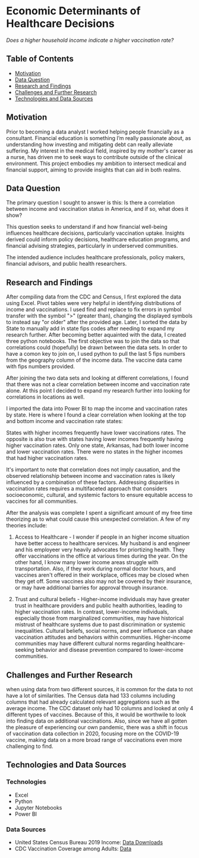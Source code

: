# Economic Determinants of Healthcare Decisions
_Does a higher household income indicate a higher vaccination rate?_

## Table of Contents
- [Motivation](#Motivation)
- [Data Question](#Data-Question)
- [Research and Findings](#Research-and-Findings)
- [Challenges and Further Research](#Challenges-and-Further-Research)
- [Technologies and Data Sources](#Technologies-and-Data-Sources)

## Motivation
Prior to becoming a data analyst I worked helping people financially as a consultant. Financial education is something I’m really passionate about, as understanding how investing and mitigating debt can really alleviate suffering. My interest in the medical field, inspired by my mother's career as a nurse, has driven me to seek ways to contribute outside of the clinical environment. This project embodies my ambition to intersect medical and financial support, aiming to provide insights that can aid in both realms.

## Data Question
The primary question I sought to answer is this: Is there a correlation between income and vaccination status in America, and if so, what does it show?

This question seeks to understand if and how financial well-being influences healthcare decisions, particularly vaccination uptake. Insights derived could inform policy decisions, healthcare education programs, and financial advising strategies, particularly in underserved communities. 

The intended audience includes healthcare professionals, policy makers, financial advisors, and public health researchers.

## Research and Findings
After compiling data from the CDC and Census, I first explored the data using Excel.
Pivot tables were very helpful in identifying distributions of income and vaccinations. 
I used find and replace to fix errors in symbol transfer with the symbol ">" (greater than), changing the displayed symbols to instead say "or older" after the provided age.
Later, I sorted the data by State to manually add in state fips codes after needing to expand my research further.
After becoming better aquainted with the data, I created three python notebooks. The first objective was to join the data so that correlations could (hopefully) be drawn between the data sets. In order to have a comon key to join on, I used python to pull the last 5 fips numbers from the geography column of the income data. The vaccine data came with fips numbers provided.

After joining the two data sets and looking at different correlations, I found that there was not a clear correlation between income and vaccination rate alone. At this point I decided to expand my research further into looking for correlations in locations as well. 

I imported the data into Power BI to map the income and vaccination rates by state. Here is where I found a clear correlation when looking at the top and bottom income and vaccination rate states:

States with higher incomes frequently have lower vaccinations rates. The opposite is also true with states having lower incomes frequently having higher vaccination rates. Only one state, Arkansas, had both lower income and lower vaccination rates. There were no states in the higher incomes that had higher vaccination rates.


It's important to note that correlation does not imply causation, and the observed relationship between income and vaccination rates is likely influenced by a combination of these factors. Addressing disparities in vaccination rates requires a multifaceted approach that considers socioeconomic, cultural, and systemic factors to ensure equitable access to vaccines for all communities.


After the analysis was complete I spent a significant amount of my free time theorizing as to what could cause this unexpected correlation. A few of my theories include:

1) Access to Healthcare - I wonder if people in an higher income situation have better access to healthcare services. My husband is and engineer and his employeer very heavily advocates for priortizing health. They offer vaccinations in the office at various times during the year. On the other hand, I know many lower income areas struggle with transportation. Also, if they work during normal doctor hours, and vaccines aren't offered in their workplace, offices may be closed when they get off. Some vaccines also may not be covered by their insurance, or may have additional barries for approval through insurance.

2) Trust and cultural beliefs - Higher-income individuals may have greater trust in healthcare providers and public health authorities, leading to higher vaccination rates. In contrast, lower-income individuals, especially those from marginalized communities, may have historical mistrust of healthcare systems due to past discrimination or systemic inequalities. Cultural beliefs, social norms, and peer influence can shape vaccination attitudes and behaviors within communities. Higher-income communities may have different cultural norms regarding healthcare-seeking behavior and disease prevention compared to lower-income communities.



## Challenges and Further Research
when using data from two different sources, it is common for the data to not have a lot of similarities. The Census data had 133 columns including columns that had already calculated relevant aggregations such as the average income. The CDC dataset only had 10 columns and looked at only 4 different types of vaccines. Because of this, it would be worthwile to look into finding data on additional vaccinations. Also, since we have all gotten the pleasure of experiencing our own pandemic, there was a shift in focus of vaccination data collection in 2020, focusing more on the COVID-19 vaccine, making data on a more broad range of vaccinations even more challenging to find.


## Technologies and Data Sources
### Technologies
- Excel
- Python
- Jupyter Notebooks
- Power BI

### Data Sources
- United States Census Bureau 2019 Income: [Data Downloads](https://data.census.gov/table?q=income%20by%20county%20in%20the%20united%20states%202019)
- CDC Vaccination Coverage among Adults: [Data](https://data.cdc.gov/Vaccinations/Vaccination-Coverage-among-Adults-18-Years-/aetd-68ew/about_data)
